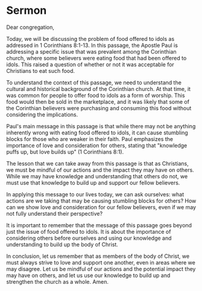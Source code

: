 # Sermon

Dear congregation,

Today, we will be discussing the problem of food offered to idols as addressed in 1 Corinthians 8:1-13. In this passage, the Apostle Paul is addressing a specific issue that was prevalent among the Corinthian church, where some believers were eating food that had been offered to idols. This raised a question of whether or not it was acceptable for Christians to eat such food.

To understand the context of this passage, we need to understand the cultural and historical background of the Corinthian church. At that time, it was common for people to offer food to idols as a form of worship. This food would then be sold in the marketplace, and it was likely that some of the Corinthian believers were purchasing and consuming this food without considering the implications.

Paul's main message in this passage is that while there may not be anything inherently wrong with eating food offered to idols, it can cause stumbling blocks for those who are weaker in their faith. Paul emphasizes the importance of love and consideration for others, stating that "knowledge puffs up, but love builds up" (1 Corinthians 8:1).

The lesson that we can take away from this passage is that as Christians, we must be mindful of our actions and the impact they may have on others. While we may have knowledge and understanding that others do not, we must use that knowledge to build up and support our fellow believers.

In applying this message to our lives today, we can ask ourselves: what actions are we taking that may be causing stumbling blocks for others? How can we show love and consideration for our fellow believers, even if we may not fully understand their perspective?

It is important to remember that the message of this passage goes beyond just the issue of food offered to idols. It is about the importance of considering others before ourselves and using our knowledge and understanding to build up the body of Christ.

In conclusion, let us remember that as members of the body of Christ, we must always strive to love and support one another, even in areas where we may disagree. Let us be mindful of our actions and the potential impact they may have on others, and let us use our knowledge to build up and strengthen the church as a whole. Amen.


